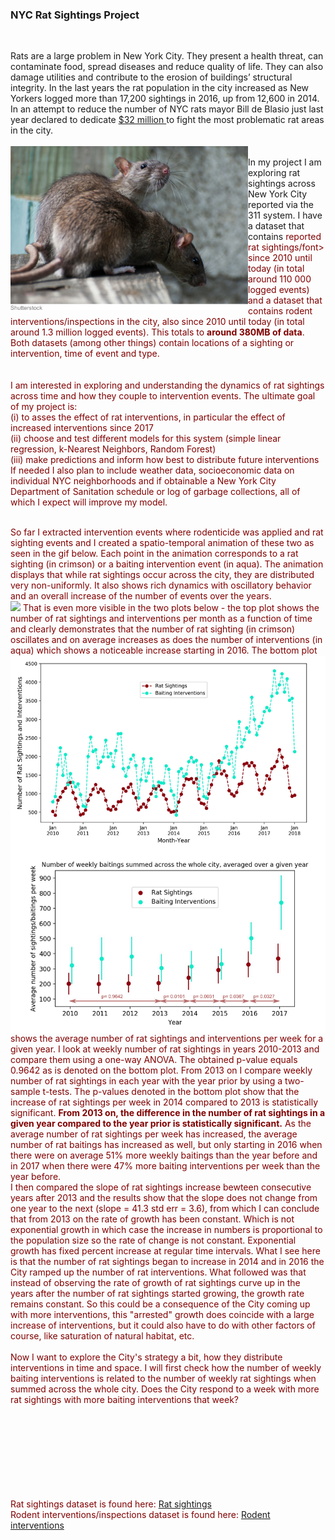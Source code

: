 <H3>NYC Rat Sightings Project </H3>
<br>

Rats are a large problem in New York City. They present a health threat, can contaminate food, spread diseases and reduce quality of life. They can also damage utilities and contribute to the erosion of buildings’ structural integrity. In the last years the rat population in the city increased as New Yorkers logged more than 17,200 sightings in 2016, up from 12,600 in 2014. In an attempt to reduce the number of NYC rats mayor Bill de Blasio just last year declared to dedicate <a href="https://www.nytimes.com/2017/07/12/nyregion/new-york-city-rat-problem.html">$32 million </a> to fight the most problematic rat areas in the city. <br>
<br>
<img src='imgs/shutterstock_rats.jpg' align="left" width=380><br>
In my project I am exploring rat sightings across New York City reported via the 311 system. I have a dataset that contains 
<font color="#800000">reported rat sightings/font> since 2010 until today (in total around 110 000 logged events) and a dataset that contains rodent interventions/inspections in the city, also since 2010 until today (in total around 1.3 million logged events). This totals to <b>around 380MB of data</b>. Both datasets (among other things) contain locations of a sighting or intervention, time of event and type. <br><br><br>
I am interested in exploring and understanding the dynamics of rat sightings across time and how they couple to intervention events. The ultimate goal of my project is:<br>
(i) to asses the effect of rat interventions, in particular the effect of increased interventions since 2017<br>
(ii) choose and test different models for this system (simple linear regression, k-Nearest Neighbors, Random Forest) <br>
(iii) make predictions and inform how best to distribute future interventions<br>
If needed I also plan to include weather data, socioeconomic data on individual NYC neighborhoods and if obtainable a New York City Department of Sanitation schedule or log of garbage collections, all of which I expect will improve my model.
<br><br>
<div>
So far I extracted intervention events where rodenticide was applied and rat sighting events and I created a spatio-temporal animation of these two as seen in the gif below. Each point in the animation corresponds to a rat sighting (in crimson) or a baiting intervention event (in aqua). The animation displays that while rat sightings occur across the city, they are distributed very non-uniformly. It also shows rich dynamics with oscillatory behavior and an overall increase of the number of events over the years.
</div>
<img src='imgs/animation_small.gif' width=700>
That is even more visible in the two plots below - the top plot shows the number of rat sightings and interventions per month as a function of time and clearly demonstrates that the number of rat sighting (in crimson) oscillates and on average increases as does the number of interventions (in aqua) which shows a noticeable increase starting 
<img src='imgs/SightingsBaitingsByYear_final.jpg' align="left" width=650>
in 2016. The bottom plot shows the average number of rat sightings and interventions per week for a given year. I look at weekly number of rat sightings in years 2010-2013 and compare them using a one-way ANOVA. The obtained p-value equals 0.9642 as is denoted on the bottom plot. From 2013 on I compare weekly number of rat sightings in each year with the year prior by using a two-sample t-tests. The p-values denoted in the bottom plot show that the increase of rat sightings per week in 2014 compared to 2013 is statistically significant. <b> From 2013 on, the difference in the number of rat sightings in a given year compared to the year prior is statistically significant.</b>  As the average number of rat sightings per week has increased, the average number of rat baitings has increased as well, but only starting in 2016 when there were on average 51% more weekly baitings than the year before and in 2017 when there were 47% more baiting interventions per week than the year before.<br>
I then compared the slope of rat sightings increase bewteen consecutive years after 2013 and the results show that the slope does not change from one year to the next (slope = 41.3 std err = 3.6), from which I can conclude that from 2013 on the rate of growth has been constant. Which is not exponential growth in which case the increase in numbers is proportional to the population size so the rate of change is not constant. Exponential growth has fixed percent increase at regular time intervals. What I see here is that the number of rat sightings began to increase in 2014 and in 2016 the City ramped up the number of rat interventions. What followed was that instead of observing the rate of growth of rat sightings curve up in the years after the number of rat sightings started growing, the growth rate remains constant. So this could be a consequence of the City coming up with more interventions, this "arrested" growth does coincide with a large increase of interventions, but it could also have to do with other factors of course, like saturation of natural habitat, etc.
<br><br>
Now I want to explore the City's strategy a bit, how they distribute interventions in time and space. I will first check how the number of weekly baiting interventions is related to the number of weekly rat sightings when summed across the whole city. Does the City respond to a week with more rat sightings with more baiting interventions that week?

<br><br><br><br><br><br><br><br>
Rat sightings dataset is found here: <a href="https://nycopendata.socrata.com/Social-Services/Rat-Sightings/3q43-55fe/data">Rat sightings</a> 
<br>
Rodent interventions/inspections dataset is found here: <a href="https://data.cityofnewyork.us/Health/Rodent-Inspection/p937-wjvj">Rodent interventions</a> 
